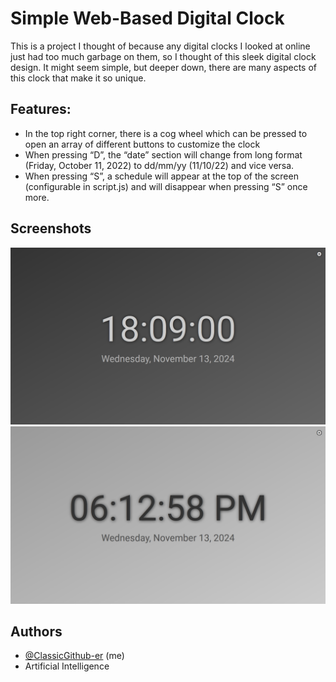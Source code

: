 # Simple Web-Based Digital Clock

This is a project I thought of because any digital clocks I looked at online just had too much garbage on them, so I thought of this sleek digital clock design. It might seem simple, but deeper down, there are many aspects of this clock that make it so unique.

## Features:

- In the top right corner, there is a cog wheel which can be pressed to open an array of different buttons to customize the clock
- When pressing “D”, the “date” section will change from long format (Friday, October 11, 2022) to dd/mm/yy (11/10/22) and vice versa.
- When pressing “S”, a schedule will appear at the top of the screen (configurable in script.js) and will disappear when pressing “S” once more.

## Screenshots

![Exaple Image](https://github.com/ClassicGithub-er/Digital_Clock/blob/main/Example.png)
![Exaple Image 0](https://github.com/ClassicGithub-er/Digital_Clock/blob/main/Example0.png)

## Authors

- [@ClassicGithub-er](https://www.github.com/ClassicGithub-er) (me)
- Artificial Intelligence
